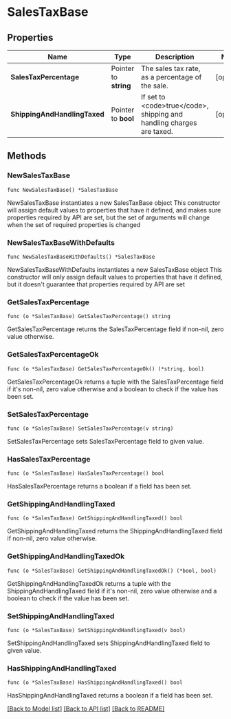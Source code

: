 # SalesTaxBase

## Properties

Name | Type | Description | Notes
------------ | ------------- | ------------- | -------------
**SalesTaxPercentage** | Pointer to **string** | The sales tax rate, as a percentage of the sale. | [optional] 
**ShippingAndHandlingTaxed** | Pointer to **bool** | If set to &lt;code&gt;true&lt;/code&gt;, shipping and handling charges are taxed. | [optional] 

## Methods

### NewSalesTaxBase

`func NewSalesTaxBase() *SalesTaxBase`

NewSalesTaxBase instantiates a new SalesTaxBase object
This constructor will assign default values to properties that have it defined,
and makes sure properties required by API are set, but the set of arguments
will change when the set of required properties is changed

### NewSalesTaxBaseWithDefaults

`func NewSalesTaxBaseWithDefaults() *SalesTaxBase`

NewSalesTaxBaseWithDefaults instantiates a new SalesTaxBase object
This constructor will only assign default values to properties that have it defined,
but it doesn't guarantee that properties required by API are set

### GetSalesTaxPercentage

`func (o *SalesTaxBase) GetSalesTaxPercentage() string`

GetSalesTaxPercentage returns the SalesTaxPercentage field if non-nil, zero value otherwise.

### GetSalesTaxPercentageOk

`func (o *SalesTaxBase) GetSalesTaxPercentageOk() (*string, bool)`

GetSalesTaxPercentageOk returns a tuple with the SalesTaxPercentage field if it's non-nil, zero value otherwise
and a boolean to check if the value has been set.

### SetSalesTaxPercentage

`func (o *SalesTaxBase) SetSalesTaxPercentage(v string)`

SetSalesTaxPercentage sets SalesTaxPercentage field to given value.

### HasSalesTaxPercentage

`func (o *SalesTaxBase) HasSalesTaxPercentage() bool`

HasSalesTaxPercentage returns a boolean if a field has been set.

### GetShippingAndHandlingTaxed

`func (o *SalesTaxBase) GetShippingAndHandlingTaxed() bool`

GetShippingAndHandlingTaxed returns the ShippingAndHandlingTaxed field if non-nil, zero value otherwise.

### GetShippingAndHandlingTaxedOk

`func (o *SalesTaxBase) GetShippingAndHandlingTaxedOk() (*bool, bool)`

GetShippingAndHandlingTaxedOk returns a tuple with the ShippingAndHandlingTaxed field if it's non-nil, zero value otherwise
and a boolean to check if the value has been set.

### SetShippingAndHandlingTaxed

`func (o *SalesTaxBase) SetShippingAndHandlingTaxed(v bool)`

SetShippingAndHandlingTaxed sets ShippingAndHandlingTaxed field to given value.

### HasShippingAndHandlingTaxed

`func (o *SalesTaxBase) HasShippingAndHandlingTaxed() bool`

HasShippingAndHandlingTaxed returns a boolean if a field has been set.


[[Back to Model list]](../README.md#documentation-for-models) [[Back to API list]](../README.md#documentation-for-api-endpoints) [[Back to README]](../README.md)


